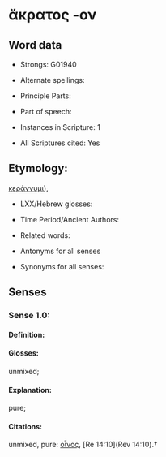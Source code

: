 # ἄκρατος -ον

<!-- Status: S2=NeedsEdits -->
<!-- Lexica used for edits:   -->

## Word data

* Strongs: G01940

* Alternate spellings:



* Principle Parts: 


* Part of speech: 


* Instances in Scripture: 1

* All Scriptures cited: Yes

## Etymology: 

[κεράννυμι]()),

* LXX/Hebrew glosses: 


* Time Period/Ancient Authors: 


* Related words: 

* Antonyms for all senses

* Synonyms for all senses: 


## Senses 


### Sense  1.0: 

#### Definition: 

#### Glosses: 

unmixed; 

#### Explanation: 

pure; 

#### Citations: 

unmixed, pure: [οἶνος](), [Re 14:10](Rev 14:10).†
